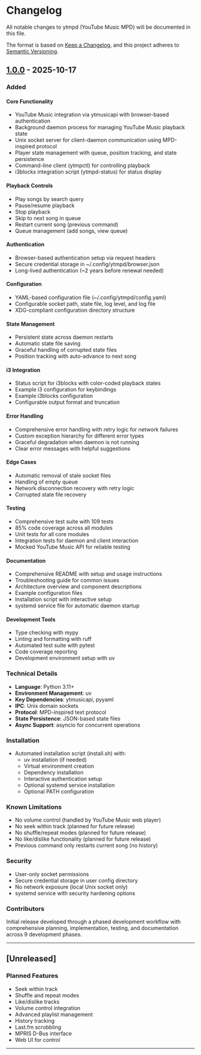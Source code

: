 # Changelog

All notable changes to ytmpd (YouTube Music MPD) will be documented in this file.

The format is based on [Keep a Changelog](https://keepachangelog.com/en/1.0.0/),
and this project adheres to [Semantic Versioning](https://semver.org/spec/v2.0.0.html).

## [1.0.0] - 2025-10-17

### Added

#### Core Functionality
- YouTube Music integration via ytmusicapi with browser-based authentication
- Background daemon process for managing YouTube Music playback state
- Unix socket server for client-daemon communication using MPD-inspired protocol
- Player state management with queue, position tracking, and state persistence
- Command-line client (ytmpctl) for controlling playback
- i3blocks integration script (ytmpd-status) for status display

#### Playback Controls
- Play songs by search query
- Pause/resume playback
- Stop playback
- Skip to next song in queue
- Restart current song (previous command)
- Queue management (add songs, view queue)

#### Authentication
- Browser-based authentication setup via request headers
- Secure credential storage in ~/.config/ytmpd/browser.json
- Long-lived authentication (~2 years before renewal needed)

#### Configuration
- YAML-based configuration file (~/.config/ytmpd/config.yaml)
- Configurable socket path, state file, log level, and log file
- XDG-compliant configuration directory structure

#### State Management
- Persistent state across daemon restarts
- Automatic state file saving
- Graceful handling of corrupted state files
- Position tracking with auto-advance to next song

#### i3 Integration
- Status script for i3blocks with color-coded playback states
- Example i3 configuration for keybindings
- Example i3blocks configuration
- Configurable output format and truncation

#### Error Handling
- Comprehensive error handling with retry logic for network failures
- Custom exception hierarchy for different error types
- Graceful degradation when daemon is not running
- Clear error messages with helpful suggestions

#### Edge Cases
- Automatic removal of stale socket files
- Handling of empty queue
- Network disconnection recovery with retry logic
- Corrupted state file recovery

#### Testing
- Comprehensive test suite with 109 tests
- 85% code coverage across all modules
- Unit tests for all core modules
- Integration tests for daemon and client interaction
- Mocked YouTube Music API for reliable testing

#### Documentation
- Comprehensive README with setup and usage instructions
- Troubleshooting guide for common issues
- Architecture overview and component descriptions
- Example configuration files
- Installation script with interactive setup
- systemd service file for automatic daemon startup

#### Development Tools
- Type checking with mypy
- Linting and formatting with ruff
- Automated test suite with pytest
- Code coverage reporting
- Development environment setup with uv

### Technical Details

- **Language**: Python 3.11+
- **Environment Management**: uv
- **Key Dependencies**: ytmusicapi, pyyaml
- **IPC**: Unix domain sockets
- **Protocol**: MPD-inspired text protocol
- **State Persistence**: JSON-based state files
- **Async Support**: asyncio for concurrent operations

### Installation

- Automated installation script (install.sh) with:
  - uv installation (if needed)
  - Virtual environment creation
  - Dependency installation
  - Interactive authentication setup
  - Optional systemd service installation
  - Optional PATH configuration

### Known Limitations

- No volume control (handled by YouTube Music web player)
- No seek within track (planned for future release)
- No shuffle/repeat modes (planned for future release)
- No like/dislike functionality (planned for future release)
- Previous command only restarts current song (no history)

### Security

- User-only socket permissions
- Secure credential storage in user config directory
- No network exposure (local Unix socket only)
- systemd service with security hardening options

### Contributors

Initial release developed through a phased development workflow with comprehensive
planning, implementation, testing, and documentation across 9 development phases.

---

## [Unreleased]

### Planned Features

- Seek within track
- Shuffle and repeat modes
- Like/dislike tracks
- Volume control integration
- Advanced playlist management
- History tracking
- Last.fm scrobbling
- MPRIS D-Bus interface
- Web UI for control

---

[1.0.0]: https://github.com/tuncenator/ytmpd/releases/tag/v1.0.0
